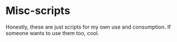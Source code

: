 # Misc-scripts
Honestly, these are just scripts for my own use and consumption.  If someone wants to use them too, cool.
